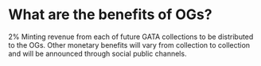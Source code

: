 # What are the benefits of OGs?

2% Minting revenue from each of future GATA collections to be distributed to the OGs. Other monetary benefits will vary from collection to collection and will be announced through social public channels.
